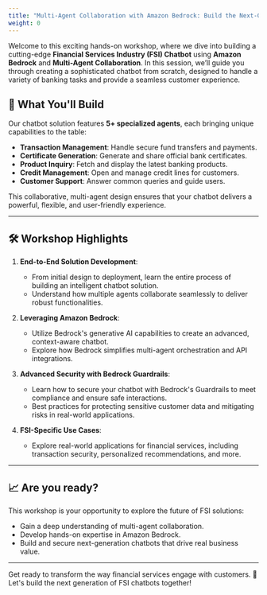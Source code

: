 ```yaml
---
title: "Multi-Agent Collaboration with Amazon Bedrock: Build the Next-Generation FSI Chatbot"
weight: 0
---
```


Welcome to this exciting hands-on workshop, where we dive into building a cutting-edge **Financial Services Industry (FSI) Chatbot** using **Amazon Bedrock** and **Multi-Agent Collaboration**. In this session, we’ll guide you through creating a sophisticated chatbot from scratch, designed to handle a variety of banking tasks and provide a seamless customer experience.

## 🌟 What You'll Build

Our chatbot solution features **5+ specialized agents**, each bringing unique capabilities to the table:

- **Transaction Management**: Handle secure fund transfers and payments.
- **Certificate Generation**: Generate and share official bank certificates.
- **Product Inquiry**: Fetch and display the latest banking products.
- **Credit Management**: Open and manage credit lines for customers.
- **Customer Support**: Answer common queries and guide users.

This collaborative, multi-agent design ensures that your chatbot delivers a powerful, flexible, and user-friendly experience.

---

## 🛠️ Workshop Highlights

1. **End-to-End Solution Development**:

   - From initial design to deployment, learn the entire process of building an intelligent chatbot solution.
   - Understand how multiple agents collaborate seamlessly to deliver robust functionalities.

2. **Leveraging Amazon Bedrock**:

   - Utilize Bedrock's generative AI capabilities to create an advanced, context-aware chatbot.
   - Explore how Bedrock simplifies multi-agent orchestration and API integrations.

3. **Advanced Security with Bedrock Guardrails**:

   - Learn how to secure your chatbot with Bedrock's Guardrails to meet compliance and ensure safe interactions.
   - Best practices for protecting sensitive customer data and mitigating risks in real-world applications.

4. **FSI-Specific Use Cases**:
   - Explore real-world applications for financial services, including transaction security, personalized recommendations, and more.

---

## 📈 Are you ready?

This workshop is your opportunity to explore the future of FSI solutions:

- Gain a deep understanding of multi-agent collaboration.
- Develop hands-on expertise in Amazon Bedrock.
- Build and secure next-generation chatbots that drive real business value.

---

Get ready to transform the way financial services engage with customers. 🚀 Let's build the next generation of FSI chatbots together!
